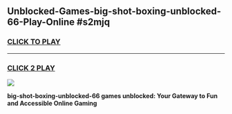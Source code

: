 
## Unblocked-Games-big-shot-boxing-unblocked-66-Play-Online #s2mjq
<h3>
<a href="https://news.freeplayer.one?title=big-shot-boxing-unblocked-66&ref=3">CLICK TO PLAY</a></h3>
<hr>

<h3>
<a href="https://news.freeplayer.one?title=big-shot-boxing-unblocked-66&ref=3">CLICK 2 PLAY</a>
  
</h3>

<a href="https://news.freeplayer.one?title=big-shot-boxing-unblocked-66&ref=3"><img src="https://clearcache.store/games.png"></a>


**big-shot-boxing-unblocked-66 games unblocked: Your Gateway to Fun and Accessible Online Gaming**
